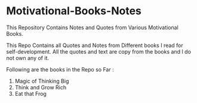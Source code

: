 # Motivational-Books-Notes

This Repository Contains Notes and Quotes from Various Motivational Books.

This Repo Contains all Quotes and Notes from Different books I read for self-development. All the quotes and text are copy from the books and I do not own any of it.

Following are the books in the Repo so Far : 

1.	Magic of Thinking Big
2.	Think and Grow Rich
3.	Eat that Frog
